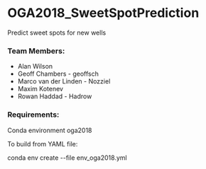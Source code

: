 # OGA2018_SweetSpotPrediction
Predict sweet spots for new wells

### Team Members:
* Alan Wilson
* Geoff Chambers - geoffsch
* Marco van der Linden - Nozziel
* Maxim Kotenev
* Rowan Haddad - Hadrow

### Requirements:
Conda environment oga2018

To build from YAML file:

conda env create --file env_oga2018.yml
